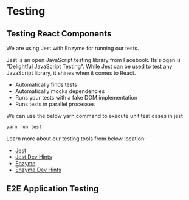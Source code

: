 # Testing

## Testing React Components

We are using Jest with Enzyme for running our tests.

Jest is an open JavaScript testing library from Facebook. Its slogan is "Delightful JavaScript Testing". While Jest can be used to test any JavaScript library, it shines when it comes to React.

- Automatically finds tests
- Automatically mocks dependencies
- Runs your tests with a fake DOM implementation
- Runs tests in parallel processes

We can use the below yarn command to execute unit test cases in jest

```sh
yarn run test
```

Learn more about our testing tools from below location:

- [Jest](https://jestjs.io/)
- [Jest Dev Hints](https://devhints.io/jest)
- [Enzyme](https://airbnb.io/enzyme/)
- [Enzyme Dev Hints](https://devhints.io/enzyme)

## E2E Application Testing
